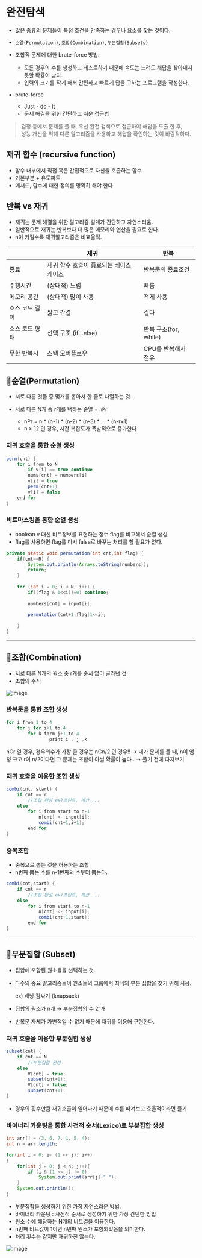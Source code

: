 # 완전탐색


- 많은 종류의 문제들이 특정 조건을 만족하는 경우나 요소를 찾는 것이다.

- `순열(Permutation)`, `조합(Combination)`, `부분집합(Subsets)`
- 조합적 문제에 대한 brute-force 방법.
    - 모든 경우의 수를 생성하고 테스트하기 때문에 속도는 느려도 해답을 찾아내지 못할 확률이 낮다.
    - 입력의 크기를 작게 해서 간편하고 빠르게 답을 구하는 프로그램을 작성한다.
- brute-force
    - Just - do - it
    - 문제 해결을 위한 간단하고 쉬운 접근법

>검정 등에서 문제를 풀 때, 우선 완전 검색으로 접근하여 해답을 도출 한 후,<br> 
>성능 개선을 위해 다른 알고리즘을 사용하고 해답을 확인하는 것이 바람직하다.

## 재귀 함수 (recursive function)

- 함수 내부에서 직접 혹은 간접적으로 자신을 호출하는 함수
- 기본부분 + 유도파트
- 메서드, 함수에 대한 정의를 명확히 해야 한다.

## 반복 vs 재귀

- 재귀는 문제 해결을 위한 알고리즘 설계가 간단하고 자연스러움.
- 일반적으로 재귀는 반복보다 더 많은 메모리와 연산을 필요로 한다.
- n이 커질수록 재귀알고리즘은 비효율적.

| | 재귀 | 반복
--- | --- | ---
종료 | 재귀 함수 호출이 종료되는 베이스 케이스 | 반복문의 종료조건
수행시간 | (상대적) 느림 | 빠름
메모리 공간 | (상대적) 많이 사용 | 적게 사용
소스 코드 길이 | 짧고 간결 | 길다
소스 코드 형태 | 선택 구조 (if...else) | 반복 구조(for, while)
무한 반복시 | 스택 오버플로우 | CPU를 반복해서 점유


## 📌순열(Permutation)

- 서로 다른 것들 중 몇개를 뽑아서 한 줄로 나열하는 것.

- 서로 다른 N개 중 r개를 택하는 순열 = `nPr`
    - nPr = n * (n-1) * (n-2) * (n-3) * ... * (n-r+1)
    - n > 12 인 경우, 시간 복잡도가 폭발적으로 증가한다

### 재귀 호출을 통한 순열 생성

```java
perm(cnt) {
	for i from to N
		if v[i] == true continue
		nums[cnt] = numbers[i]
		v[i] = true
		perm(cnt+1)
		v[i] = false
	end for
}
```

### 비트마스킹을 통한 순열 생성

- boolean v 대신 비트정보를 표현하는 정수 flag를 비교해서 순열 생성
- flag를 사용하면 flag를 다시 false로 바꾸는 처리를 할 필요가 없다.

```java
private static void permutation(int cnt,int flag) {
	if(cnt==R) {
		System.out.println(Arrays.toString(numbers));
		return;
	}
		
	for (int i = 0; i < N; i++) {
		if((flag & 1<<i)!=0) continue;
			
		numbers[cnt] = input[i];
			
		permutation(cnt+1,flag|1<<i);
			
	}		
}
```

---

## 📌조합(Combination)

- 서로 다른 N개의 원소 중 r개를 순서 없이 골라낸 것.
- 조합의 수식

![image](https://user-images.githubusercontent.com/67090601/133966132-add9030f-df87-42a0-ae54-296e7609946b.png)

### 반복문을 통한 조합 생성

```java
for i from 1 to 4
	for j for i+1 to 4
		for k form j+1 to 4
				print i , j ,k
```

nCr 일 경우, 경우의수가 가장 클 경우는 nCn/2 인 경우!!
→ 내가 문제를 풀 때, n이 엄청 크고 r이 n/2이다면 그 문제는 조합이 아닐 확률이 높다..
→ 풀기 전에 따져보기

### 재귀 호출을 이용한 조합 생성

```java
combi(cnt, start) {
	if cnt == r
		//조합 완성 ex)프린트, 계산 ...
	else
		for i from start to n-1
			n[cnt] <- input[i];
			combi(cnt+1,i+1);
		end for
}
```

### 중복조합

- 중복으로 뽑는 것을 허용하는 조합
- n번째 뽑는 수를 n-1번째의 수부터 뽑는다.

```java
combi(cnt,start) {
	if cnt == r
		//조합 완성 ex)프린트, 계산 ...
	else
		for i from start to n-1
			n[cnt] <- input[i];
			combi(cnt+1,start);
		end for
}
```

---

## 📌부분집합 (Subset)

- 집합에 포함된 원소들을 선택하는 것.
- 다수의 중요 알고리즘들이 원소들의 그룹에서 최적의 부분 집합을 찾기 위해 사용.

    ex) 배낭 짐싸기 (knapsack)

- 집합의 원소가 n개 → 부분집합의 수 2ⁿ개
- 반복문 자체가 가변적일 수 없기 때문에 재귀를 이용해 구현한다.

### 재귀 호출을 이용한 부분집합 생성

```java
subset(cnt) {
	if cnt == N
		//부분집합 완성
	else
		V[cnt] = true;
		subset(cnt+1);
		V[cnt] = false;
		subset(cnt+1);
}
```

- 경우의 횟수만큼 재귀호출이 일어나기 때문에 수를 따져보고 효율적이라면 풀기

### 바이너리 카운팅을 통한 사전적 순서(Lexico)로 부분집합 생성

```java
int arr[] = {3, 6, 7, 1, 5, 4};
int n = arr.length;

for(int i = 0; i< (1 << j); i++) 
{
    for(int j = 0; j < n; j++){
        if (i & (1 << j) != 0)
            System.out.print(arr[j]+" ");
    }
    System.out.println();
}
```

- 부분집합을 생성하기 위한 가장 자연스러운 방법.
- 바이너리 카운팅 : 사전적 순서로 생성하기 위한 가장 간단한 방법
- 원소 수에 해당하는 N개의 비트열을 이용한다.
- n번째 비트값이 1이면 n번째 원소가 포함되었음을 의미한다.
- 처리 횟수는 같지만 재귀하진 않는다.

![image](https://user-images.githubusercontent.com/67090601/133966248-ab2cfe80-72e9-4938-8265-bd0243b65d21.png)
